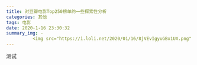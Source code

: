 ```yaml
---
title: 对豆瓣电影Top250榜单的一些探索性分析
categories: 其他
tags: 电影
date: 2020-1-16 23:30:32
summary_img: -
          <img src="https://i.loli.net/2020/01/16/8jVEvIgyuGBx1UX.png" width = 30% height = 30% />
---
```


<!-- more -->

测试